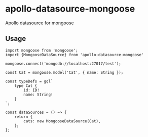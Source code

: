 # apollo-datasource-mongoose

Apollo datasource for mongoose

## Usage

```
import mongoose from 'mongoose';
import {MongooseDataSource} from 'apollo-datasource-mongoose'

mongoose.connect('mongodb://localhost:27017/test');

const Cat = mongoose.model('Cat', { name: String });

const typeDefs = gql`
    type Cat {
        id: ID!
        name: String!
    }
`;

const dataSources = () => {
    return {
        cats: new MongooseDataSource(Cat),
    };
};
```